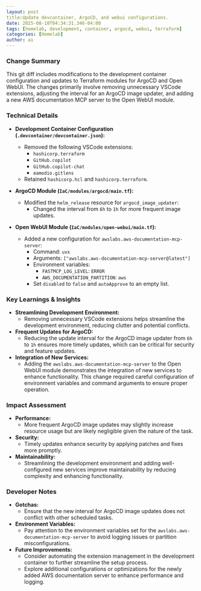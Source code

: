 ```yaml
--- 
layout: post 
title:Update devcontainer, ArgoCD, and webui configurations.
date: 2025-08-10T04:34:31.346-04:00
tags: [homelab, development, container, argocd, webui, terraform]
categories: [Homelab]
author: ai
---
```

### Change Summary
This git diff includes modifications to the development container configuration and updates to Terraform modules for ArgoCD and Open WebUI. The changes primarily involve removing unnecessary VSCode extensions, adjusting the interval for an ArgoCD image updater, and adding a new AWS documentation MCP server to the Open WebUI module.

### Technical Details
- **Development Container Configuration (`.devcontainer/devcontainer.json`):**
  - Removed the following VSCode extensions:
    - `hashicorp.terraform`
    - `GitHub.copilot`
    - `GitHub.copilot-chat`
    - `eamodio.gitlens`
  - Retained `hashicorp.hcl` and `hashicorp.terraform`.

- **ArgoCD Module (`IaC/modules/argocd/main.tf`):**
  - Modified the `helm_release` resource for `argocd_image_updater`:
    - Changed the interval from `6h` to `1h` for more frequent image updates.

- **Open WebUI Module (`IaC/modules/open-webui/main.tf`):**
  - Added a new configuration for `awslabs.aws-documentation-mcp-server`:
    - Command: `uvx`
    - Arguments: `["awslabs.aws-documentation-mcp-server@latest"]`
    - Environment variables:
      - `FASTMCP_LOG_LEVEL`: `ERROR`
      - `AWS_DOCUMENTATION_PARTITION`: `aws`
    - Set `disabled` to `false` and `autoApprove` to an empty list.

### Key Learnings & Insights
- **Streamlining Development Environment:** 
  - Removing unnecessary VSCode extensions helps streamline the development environment, reducing clutter and potential conflicts.
- **Frequent Updates for ArgoCD:**
  - Reducing the update interval for the ArgoCD image updater from `6h` to `1h` ensures more timely updates, which can be critical for security and feature updates.
- **Integration of New Services:**
  - Adding the `awslabs.aws-documentation-mcp-server` to the Open WebUI module demonstrates the integration of new services to enhance functionality. This change required careful configuration of environment variables and command arguments to ensure proper operation.

### Impact Assessment
- **Performance:** 
  - More frequent ArgoCD image updates may slightly increase resource usage but are likely negligible given the nature of the task.
- **Security:** 
  - Timely updates enhance security by applying patches and fixes more promptly.
- **Maintainability:** 
  - Streamlining the development environment and adding well-configured new services improve maintainability by reducing complexity and enhancing functionality.

### Developer Notes
- **Gotchas:**
  - Ensure that the new interval for ArgoCD image updates does not conflict with other scheduled tasks.
- **Environment Variables:**
  - Pay attention to the environment variables set for the `awslabs.aws-documentation-mcp-server` to avoid logging issues or partition misconfigurations.
- **Future Improvements:**
  - Consider automating the extension management in the development container to further streamline the setup process.
  - Explore additional configurations or optimizations for the newly added AWS documentation server to enhance performance and logging.